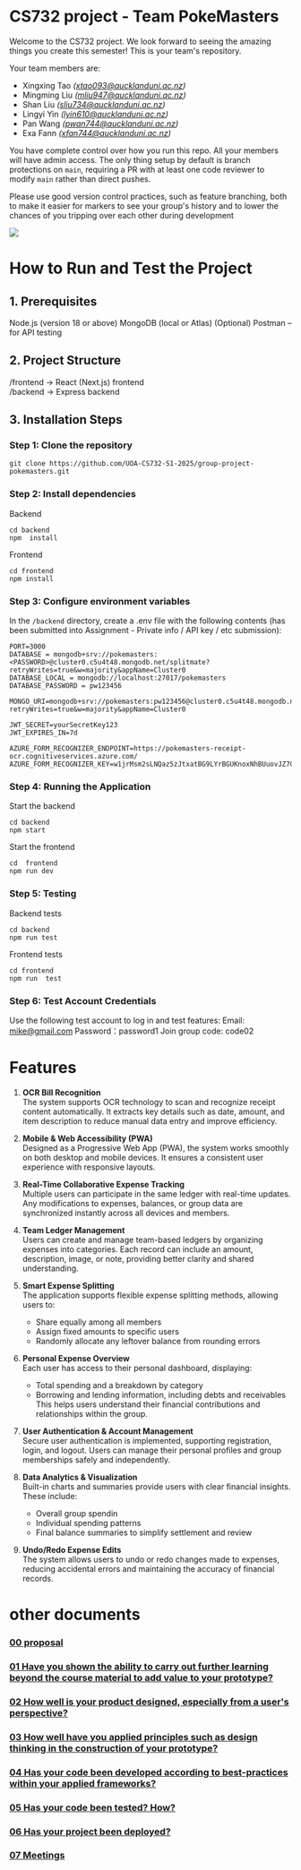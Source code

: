 # CS732 project - Team PokeMasters

Welcome to the CS732 project. We look forward to seeing the amazing things you create this semester! This is your team's repository.

Your team members are:

- Xingxing Tao _(xtao093@aucklanduni.ac.nz)_
- Mingming Liu _(mliu947@aucklanduni.ac.nz)_
- Shan Liu _(sliu734@aucklanduni.ac.nz)_
- Lingyi Yin _(lyin610@aucklanduni.ac.nz)_
- Pan Wang _(pwan744@aucklanduni.ac.nz)_
- Exa Fann _(xfan744@aucklanduni.ac.nz)_

You have complete control over how you run this repo. All your members will have admin access. The only thing setup by default is branch protections on `main`, requiring a PR with at least one code reviewer to modify `main` rather than direct pushes.

Please use good version control practices, such as feature branching, both to make it easier for markers to see your group's history and to lower the chances of you tripping over each other during development

![](./PokeMasters.png)

# How to Run and Test the Project
## 1. Prerequisites
Node.js (version 18 or above)
MongoDB (local or Atlas)
(Optional) Postman – for API testing
## 2. Project Structure
/frontend     → React (Next.js) frontend  
/backend     → Express backend  
## 3. Installation Steps

### Step 1: Clone the repository
```
git clone https://github.com/UOA-CS732-S1-2025/group-project-pokemasters.git
```
### Step 2: Install dependencies
Backend
```
cd backend 
npm  install
```
Frontend
```
cd frontend
npm install
```
### Step 3: Configure environment variables
In the `/backend` directory, create a .env file with the following contents (has been submitted into Assignment - Private info / API key / etc submission):
```
PORT=3000
DATABASE = mongodb+srv://pokemasters:<PASSWORD>@cluster0.c5u4t48.mongodb.net/splitmate?retryWrites=true&w=majority&appName=Cluster0
DATABASE_LOCAL = mongodb://localhost:27017/pokemasters
DATABASE_PASSWORD = pw123456

MONGO_URI=mongodb+srv://pokemasters:pw123456@cluster0.c5u4t48.mongodb.net/splitmate?retryWrites=true&w=majority&appName=Cluster0

JWT_SECRET=yourSecretKey123
JWT_EXPIRES_IN=7d

AZURE_FORM_RECOGNIZER_ENDPOINT=https://pokemasters-receipt-ocr.cognitiveservices.azure.com/
AZURE_FORM_RECOGNIZER_KEY=w1jrMsm2sLNQaz5zJtxatBG9LYrBGUKnoxNhBUuovJZ7GnMXVNvdJQQJ99BEACL93NaXJ3w3AAALACOGeyu7
```
### Step 4: Running the Application
Start the backend
```
cd backend 
npm start
```
Start the frontend
```
cd  frontend
npm run dev
```
### Step 5: Testing
Backend tests
```
cd backend
npm run test
```
Frontend tests
```
cd frontend
npm run  test
```
### Step 6: Test Account Credentials
Use the following test account to log in and test features:
Email: mike@gmail.com
Password：password1
Join group code: code02

# Features
1. **OCR Bill Recognition**  
   The system supports OCR technology to scan and recognize receipt content automatically. It extracts key details such as date, amount, and item description to reduce manual data entry and improve efficiency.

2. **Mobile & Web Accessibility (PWA)**  
   Designed as a Progressive Web App (PWA), the system works smoothly on both desktop and mobile devices. It ensures a consistent user experience with responsive layouts.

3. **Real-Time Collaborative Expense Tracking**  
   Multiple users can participate in the same ledger with real-time updates. Any modifications to expenses, balances, or group data are synchronized instantly across all devices and members.

4. **Team Ledger Management**  
   Users can create and manage team-based ledgers by organizing expenses into categories. Each record can include an amount, description, image, or note, providing better clarity and shared understanding.

5. **Smart Expense Splitting**  
   The application supports flexible expense splitting methods, allowing users to:  
   - Share equally among all members  
   - Assign fixed amounts to specific users  
   - Randomly allocate any leftover balance from rounding errors

6. **Personal Expense Overview**  
   Each user has access to their personal dashboard, displaying:  
   - Total spending and a breakdown by category  
   - Borrowing and lending information, including debts and receivables  
   This helps users understand their financial contributions and relationships within the group.

7. **User Authentication & Account Management**  
   Secure user authentication is implemented, supporting registration, login, and logout. Users can manage their personal profiles and group memberships safely and independently.

8. **Data Analytics & Visualization**  
   Built-in charts and summaries provide users with clear financial insights. These include:  
   - Overall group spendin  
   - Individual spending patterns  
   - Final balance summaries to simplify settlement and review

9. **Undo/Redo Expense Edits**  
   The system allows users to undo or redo changes made to expenses, reducing accidental errors and maintaining the accuracy of financial records.

# other documents

### [00 proposal](https://github.com/UOA-CS732-S1-2025/group-project-pokemasters/wiki/01-Have-you-shown-the-ability-to-carry-out-further-learning-beyond-the-course-material-to-add-value-to-your-prototype%3F)

### [01 Have you shown the ability to carry out further learning beyond the course material to add value to your prototype?](https://github.com/UOA-CS732-S1-2025/group-project-pokemasters/wiki/01-Have-you-shown-the-ability-to-carry-out-further-learning-beyond-the-course-material-to-add-value-to-your-prototype%3F)

### [02 How well is your product designed, especially from a user's perspective?](https://github.com/UOA-CS732-S1-2025/group-project-pokemasters/wiki/02-How-well-is-your-product-designed,-especially-from-a-user's-perspective%3F)

### [03 How well have you applied principles such as design thinking in the construction of your prototype?](https://github.com/UOA-CS732-S1-2025/group-project-pokemasters/wiki/03-How-well-have-you-applied-principles-such-as-design-thinking-in-the-construction-of-your-prototype%3F)

### [04 Has your code been developed according to best-practices within your applied frameworks?](https://github.com/UOA-CS732-S1-2025/group-project-pokemasters/wiki/04-Has-your-code-been-developed-according-to-best%E2%80%90practices-within-your-applied-frameworks%3F)

### [05 Has your code been tested? How?](https://github.com/UOA-CS732-S1-2025/group-project-pokemasters/wiki/05-Has-your-code-been-tested%3F-How%3F)

### [06 Has your project been deployed?](https://github.com/UOA-CS732-S1-2025/group-project-pokemasters/wiki/06-Has-your-project-been-deployed%3F)

### [07 Meetings](https://github.com/UOA-CS732-S1-2025/group-project-pokemasters/wiki)